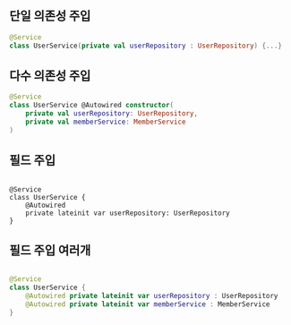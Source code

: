 ## 단일 의존성 주입
```kotlin
@Service
class UserService(private val userRepository : UserRepository) {...}
```


## 다수 의존성 주입

```kotlin
@Service
class UserService @Autowired constructor(
    private val userRepository: UserRepository,
    private val memberService: MemberService
)
```

## 필드 주입

```koltin

@Service
class UserService {
    @Autowired
    private lateinit var userRepository: UserRepository
}

```

## 필드 주입 여러개 

```kotlin

@Service
class UserService {
    @Autowired private lateinit var userRepository : UserRepository
    @Autowired private lateinit var memberService : MemberService
}

```
